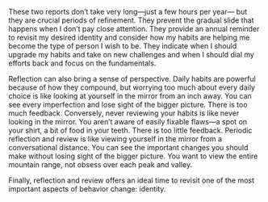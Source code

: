 These two reports don’t take very long—just a few hours per year—
but they are crucial periods of refinement. They prevent the gradual
slide that happens when I don’t pay close attention. They provide an
annual reminder to revisit my desired identity and consider how my
habits are helping me become the type of person I wish to be. They
indicate when I should upgrade my habits and take on new challenges
and when I should dial my efforts back and focus on the fundamentals.

Reflection can also bring a sense of perspective. Daily habits are
powerful because of how they compound, but worrying too much
about every daily choice is like looking at yourself in the mirror from
an inch away. You can see every imperfection and lose sight of the
bigger picture. There is too much feedback. Conversely, never
reviewing your habits is like never looking in the mirror. You aren’t
aware of easily fixable flaws—a spot on your shirt, a bit of food in your
teeth. There is too little feedback. Periodic reflection and review is like
viewing yourself in the mirror from a conversational distance. You can
see the important changes you should make without losing sight of the
bigger picture. You want to view the entire mountain range, not obsess
over each peak and valley.

Finally, reflection and review offers an ideal time to revisit one of
the most important aspects of behavior change: identity.
